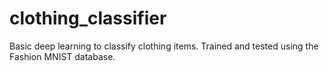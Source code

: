 # clothing_classifier
Basic deep learning to classify clothing items. Trained and tested using the Fashion MNIST database. 
